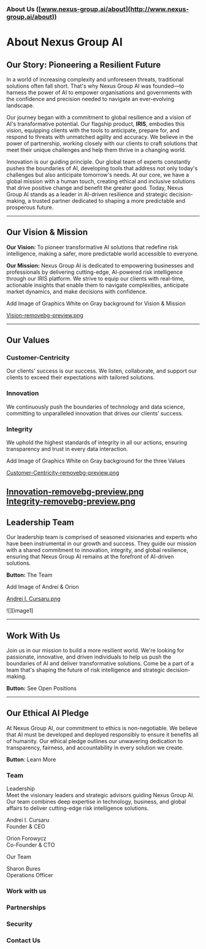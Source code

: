 ### **About Us ([www.nexus-group.ai/about](http://www.nexus-group.ai/about))**

# **About Nexus Group AI**

## **Our Story: Pioneering a Resilient Future**

In a world of increasing complexity and unforeseen threats, traditional solutions often fall short. That's why Nexus Group AI was founded—to harness the power of AI to empower organisations and governments with the confidence and precision needed to navigate an ever-evolving landscape.

Our journey began with a commitment to global resilience and a vision of AI's transformative potential. Our flagship product, **IRIS**, embodies this vision, equipping clients with the tools to anticipate, prepare for, and respond to threats with unmatched agility and accuracy. We believe in the power of partnership, working closely with our clients to craft solutions that meet their unique challenges and help them thrive in a changing world.

Innovation is our guiding principle. Our global team of experts constantly pushes the boundaries of AI, developing tools that address not only today's challenges but also anticipate tomorrow's needs. At our core, we have a global mission with a human touch, creating ethical and inclusive solutions that drive positive change and benefit the greater good. Today, Nexus Group AI stands as a leader in AI-driven resilience and strategic decision-making, a trusted partner dedicated to shaping a more predictable and prosperous future.

---

## **Our Vision & Mission**

**Our Vision:** To pioneer transformative AI solutions that redefine risk intelligence, making a safer, more predictable world accessible to everyone.

**Our Mission:** Nexus Group AI is dedicated to empowering businesses and professionals by delivering cutting-edge, AI-powered risk intelligence through our IRIS platform. We strive to equip our clients with real-time, actionable insights that enable them to navigate complexities, anticipate market dynamics, and make decisions with confidence.

Add Image of Graphics White on Gray background for Vision & Mission

[Vision-removebg-preview.png](https://drive.google.com/file/d/1EUicvjCcJMdzy-H31awgmiCrCt0HvQIp/view?usp=drive_link)

---

## **Our Values**

### **Customer-Centricity** 

Our clients' success is our success. We listen, collaborate, and support our clients to exceed their expectations with tailored solutions.

### **Innovation** 

We continuously push the boundaries of technology and data science, committing to unparalleled innovation that drives our clients’ success.

### **Integrity** 

We uphold the highest standards of integrity in all our actions, ensuring transparency and trust in every data interaction.

Add Image of Graphics White on Gray background for the three Values

[Customer-Centricity-removebg-preview.png](https://drive.google.com/file/d/1RlYEVITqzxLVHTFDBuLfLwsvL7SBUbo3/view?usp=drive_link)

[Innovation-removebg-preview.png](https://drive.google.com/file/d/1n1JEW6gsIn1u5n0QBGjVlhB6nbewqIPx/view?usp=drive_link)  
[Integrity-removebg-preview.png](https://drive.google.com/file/d/11vT3rK4xmGL0rDPyMLoAKIyVzfy7lZ6v/view?usp=drive_link)  
---

## **Leadership Team**

Our leadership team is comprised of seasoned visionaries and experts who have been instrumental in our growth and success. They guide our mission with a shared commitment to innovation, integrity, and global resilience, ensuring that Nexus Group AI remains at the forefront of AI-driven solutions.

**Button:** The Team

Add Image of Andrei & Orion

[Andrei I. Cursaru.png](https://drive.google.com/file/d/1ZhohDt_8k2g2nVt6woX8Osy_KlsMfzAo/view?usp=drive_link)

![][image1]

---

## **Work With Us**

Join us in our mission to build a more resilient world. We're looking for passionate, innovative, and driven individuals to help us push the boundaries of AI and deliver transformative solutions. Come be a part of a team that's shaping the future of risk intelligence and strategic decision-making.

**Button:** See Open Positions

---

## **Our Ethical AI Pledge**

At Nexus Group AI, our commitment to ethics is non-negotiable. We believe that AI must be developed and deployed responsibly to ensure it benefits all of humanity. Our ethical pledge outlines our unwavering dedication to transparency, fairness, and accountability in every solution we create.

**Button**: Learn More

### **Team**

Leadership  
Meet the visionary leaders and strategic advisors guiding Nexus Group AI. Our team combines deep expertise in technology, business, and global affairs to deliver cutting-edge risk intelligence solutions.

Andrei I. Cursaru  
Founder & CEO

Orion Forowycz  
Co-Founder & CTO

Our Team

Sharon Bures  
Operations Officer

### **Work with us**

### **Partnerships**

### **Security**

### **Contact Us**
